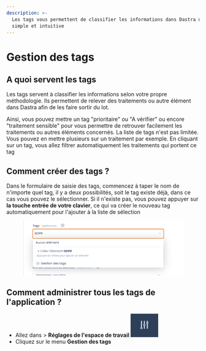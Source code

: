```yaml
---
description: >-
  Les tags vous permettent de classifier les informations dans Dastra de manière
  simple et intuitive
---
```


# Gestion des tags

## A quoi servent les tags

Les tags servent à classifier les informations selon votre propre méthodologie. Ils permettent de relever des traitements ou autre élément dans Dastra afin de les faire sortir du lot.&#x20;

Ainsi, vous pouvez mettre un tag "prioritaire" ou "A vérifier" ou encore "traitement sensible" pour vous permettre de retrouver facilement les traitements ou autres éléments concernés. La liste de tags n'est pas limitée. Vous pouvez en mettre plusieurs sur un traitement par exemple. En cliquant sur un tag, vous allez filtrer automatiquement les traitements qui portent ce tag

## Comment créer des tags ?

Dans le formulaire de saisie des tags, commencez à taper le nom de n'importe quel tag, il y a deux possibilités, soit le tag existe déjà, dans ce cas vous pouvez le sélectionner. Si il n'existe pas, vous pouvez appuyer sur **la touche entrée de votre clavier**, ce qui va créer le nouveau tag automatiquement pour l'ajouter à la liste de sélection

<figure><img src="../../.gitbook/assets/image (1) (2) (1).png" alt=""><figcaption></figcaption></figure>



## **Comment administrer tous les tags de l'application ?**

* Allez dans > **Réglages de l'espace de travail** ![](<../../.gitbook/assets/image (11) (1) (2).png>)&#x20;
* Cliquez sur le menu **Gestion des tags**

